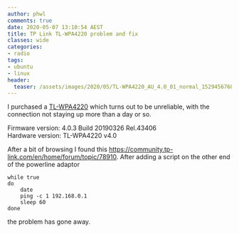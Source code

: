 ```yaml
---
author: phwl
comments: true
date: 2020-05-07 13:10:54 AEST
title: TP Link TL-WPA4220 problem and fix
classes: wide
categories:
- radio
tags:
- ubuntu
- linux
header:
  teaser: /assets/images/2020/05/TL-WPA4220_AU_4.0_01_normal_1529456768328k.jpg
---
```


I purchased a
[TL-WPA4220](https://www.tp-link.com/au/home-networking/powerline/tl-wpa4220/)
which turns out to be unreliable, with the connection not staying up more than
a day or so.

<!-- more -->

Firmware version: 4.0.3 Build 20190326 Rel.43406 
<br>
Hardware version: TL-WPA4220 v4.0

After a bit of browsing I found this <https://community.tp-link.com/en/home/forum/topic/78910>. After adding
a script on the other end of the powerline adaptor

```
while true
do
	date
	ping -c 1 192.168.0.1
	sleep 60
done
```
the problem has gone away.

